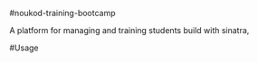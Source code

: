 #noukod-training-bootcamp 

A platform for managing and training students build with sinatra,

#Usage 



